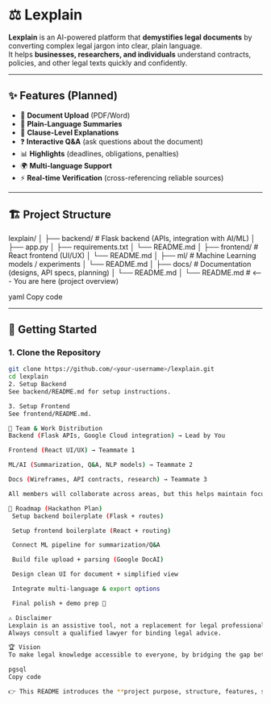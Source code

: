 # ⚖️ Lexplain

**Lexplain** is an AI-powered platform that **demystifies legal documents** by converting complex legal jargon into clear, plain language.  
It helps **businesses, researchers, and individuals** understand contracts, policies, and other legal texts quickly and confidently.

---

## ✨ Features (Planned)

- 📄 **Document Upload** (PDF/Word)
- 📝 **Plain-Language Summaries**
- 📌 **Clause-Level Explanations**
- ❓ **Interactive Q&A** (ask questions about the document)
- 📊 **Highlights** (deadlines, obligations, penalties)
- 🌍 **Multi-language Support**
- ⚡ **Real-time Verification** (cross-referencing reliable sources)

---

## 🏗️ Project Structure

lexplain/
│
├── backend/ # Flask backend (APIs, integration with AI/ML)
│ ├── app.py
│ ├── requirements.txt
│ └── README.md
│
├── frontend/ # React frontend (UI/UX)
│ └── README.md
│
├── ml/ # Machine Learning models / experiments
│ └── README.md
│
├── docs/ # Documentation (designs, API specs, planning)
│ └── README.md
│
└── README.md # <--- You are here (project overview)

yaml
Copy code

---

## 🚀 Getting Started

### 1. Clone the Repository
```bash
git clone https://github.com/<your-username>/lexplain.git
cd lexplain
2. Setup Backend
See backend/README.md for setup instructions.

3. Setup Frontend
See frontend/README.md.

👥 Team & Work Distribution
Backend (Flask APIs, Google Cloud integration) → Lead by You

Frontend (React UI/UX) → Teammate 1

ML/AI (Summarization, Q&A, NLP models) → Teammate 2

Docs (Wireframes, API contracts, research) → Teammate 3

All members will collaborate across areas, but this helps maintain focus.

📌 Roadmap (Hackathon Plan)
 Setup backend boilerplate (Flask + routes)

 Setup frontend boilerplate (React + routing)

 Connect ML pipeline for summarization/Q&A

 Build file upload + parsing (Google DocAI)

 Design clean UI for document + simplified view

 Integrate multi-language & export options

 Final polish + demo prep 🎥

⚠️ Disclaimer
Lexplain is an assistive tool, not a replacement for legal professionals.
Always consult a qualified lawyer for binding legal advice.

🏆 Vision
To make legal knowledge accessible to everyone, by bridging the gap between law and understanding with AI + usability-first design.

pgsql
Copy code

👉 This README introduces the **project purpose, structure, features, setup, team distribution, and hackathon roadmap** all in one.
